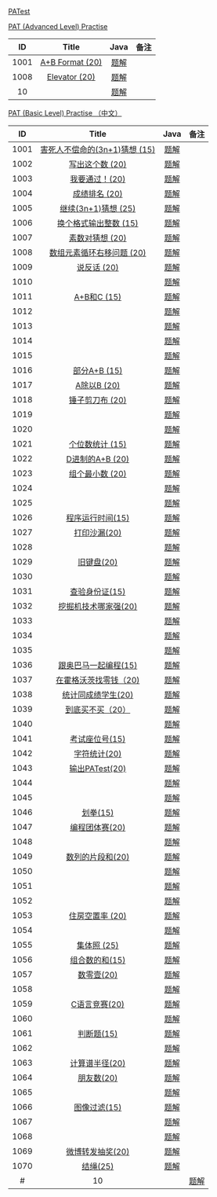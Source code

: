 
[PATest](https://www.patest.cn/contests)

[PAT (Advanced Level) Practise](https://www.patest.cn/contests/pat-a-practise)

|  ID  | Title                               |                Java                | 备注                       |
| :--: | :----------------------------------: | :--------------------------------------: | :-----------------------: |
| 1001 |  [A+B Format (20)](https://www.patest.cn/contests/pat-a-practise/1001)                      | [题解](https://github.com/ccccqyc/Algorithm/blob/master/PAT/Advanced/A1001.java) |                    |
| 1008 |  [Elevator (20)](https://www.patest.cn/contests/pat-a-practise/1008)                      | [题解](https://github.com/ccccqyc/Algorithm/blob/master/PAT/Advanced/A1008.java) |                    |
| 10 |  [](https://www.patest.cn/contests/pat-a-practise/10)                      | [题解](https://github.com/ccccqyc/Algorithm/blob/master/PAT/Advanced/A10.java) |                    |



[PAT (Basic Level) Practise （中文）](https://www.patest.cn/contests/pat-b-practise)

|  ID  | Title                               |                Java                | 备注                       |
| :--: | :----------------------------------: | :--------------------------------------: | :-----------------------: |
| 1001 |  [害死人不偿命的(3n+1)猜想 (15)](https://www.patest.cn/contests/pat-b-practise/1001)                      | [题解](https://github.com/ccccqyc/Algorithm/blob/master/PAT/BasicLevel/P1001.java) |                    |
| 1002 |  [写出这个数 (20)](https://www.patest.cn/contests/pat-b-practise/1002)                      | [题解](https://github.com/ccccqyc/Algorithm/blob/master/PAT/BasicLevel/P1002.java) |                    |
| 1003 |  [我要通过！(20)](https://www.patest.cn/contests/pat-b-practise/1003)                      | [题解](https://github.com/ccccqyc/Algorithm/blob/master/PAT/BasicLevel/P1003.java) |                    |
| 1004 |  [成绩排名 (20)](https://www.patest.cn/contests/pat-b-practise/1004)                      | [题解](https://github.com/ccccqyc/Algorithm/blob/master/PAT/BasicLevel/P1004.java) |                    |
| 1005 |  [继续(3n+1)猜想 (25)](https://www.patest.cn/contests/pat-b-practise/1005)                      | [题解](https://github.com/ccccqyc/Algorithm/blob/master/PAT/BasicLevel/P1005.java) |                    |
| 1006 |  [换个格式输出整数 (15)](https://www.patest.cn/contests/pat-b-practise/1006)                      | [题解](https://github.com/ccccqyc/Algorithm/blob/master/PAT/BasicLevel/P1006.java) |                    |
| 1007 |  [素数对猜想 (20)](https://www.patest.cn/contests/pat-b-practise/1007)                      | [题解](https://github.com/ccccqyc/Algorithm/blob/master/PAT/BasicLevel/P1007.java) |                    |
| 1008 |  [数组元素循环右移问题 (20)](https://www.patest.cn/contests/pat-b-practise/1008)                      | [题解](https://github.com/ccccqyc/Algorithm/blob/master/PAT/BasicLevel/P1008.java) |                    |
| 1009 |  [说反话 (20)](https://www.patest.cn/contests/pat-b-practise/1009)                      | [题解](https://github.com/ccccqyc/Algorithm/blob/master/PAT/BasicLevel/P1009.java) |                    |
| 1010 |  [](https://www.patest.cn/contests/pat-b-practise/1010)                      | [题解](https://github.com/ccccqyc/Algorithm/blob/master/PAT/BasicLevel/P1010.java) |                    |
| 1011 |  [A+B和C (15)](https://www.patest.cn/contests/pat-b-practise/1011)                      | [题解](https://github.com/ccccqyc/Algorithm/blob/master/PAT/BasicLevel/P1011.java) |                    |
| 1012 |  [](https://www.patest.cn/contests/pat-b-practise/1012)                      | [题解](https://github.com/ccccqyc/Algorithm/blob/master/PAT/BasicLevel/P1012.java) |                    |
| 1013 |  [](https://www.patest.cn/contests/pat-b-practise/1013)                      | [题解](https://github.com/ccccqyc/Algorithm/blob/master/PAT/BasicLevel/P1013.java) |                    |
| 1014 |  [](https://www.patest.cn/contests/pat-b-practise/1014)                      | [题解](https://github.com/ccccqyc/Algorithm/blob/master/PAT/BasicLevel/P1014.java) |                    |
| 1015 |  [](https://www.patest.cn/contests/pat-b-practise/1015)                      | [题解](https://github.com/ccccqyc/Algorithm/blob/master/PAT/BasicLevel/P1015.java) |                    |
| 1016 |  [部分A+B (15)](https://www.patest.cn/contests/pat-b-practise/1016)                      | [题解](https://github.com/ccccqyc/Algorithm/blob/master/PAT/BasicLevel/P1016.java) |                    |
| 1017 |  [A除以B (20)](https://www.patest.cn/contests/pat-b-practise/1017)                      | [题解](https://github.com/ccccqyc/Algorithm/blob/master/PAT/BasicLevel/P1017.java) |                    |
| 1018 |  [锤子剪刀布 (20)](https://www.patest.cn/contests/pat-b-practise/1018)                      | [题解](https://github.com/ccccqyc/Algorithm/blob/master/PAT/BasicLevel/P1018.java) |                    |
| 1019 |  [](https://www.patest.cn/contests/pat-b-practise/1019)                      | [题解](https://github.com/ccccqyc/Algorithm/blob/master/PAT/BasicLevel/P1019.java) |                    |
| 1020 |  [](https://www.patest.cn/contests/pat-b-practise/1020)                      | [题解](https://github.com/ccccqyc/Algorithm/blob/master/PAT/BasicLevel/P1020.java) |                    |
| 1021 |  [个位数统计 (15)](https://www.patest.cn/contests/pat-b-practise/1021)                      | [题解](https://github.com/ccccqyc/Algorithm/blob/master/PAT/BasicLevel/P1021.java) |                    |
| 1022 |  [D进制的A+B (20)](https://www.patest.cn/contests/pat-b-practise/1022)                      | [题解](https://github.com/ccccqyc/Algorithm/blob/master/PAT/BasicLevel/P1022.java) |                    |
| 1023 |  [组个最小数 (20)](https://www.patest.cn/contests/pat-b-practise/1023)                      | [题解](https://github.com/ccccqyc/Algorithm/blob/master/PAT/BasicLevel/P1023.java) |                    |
| 1024 |  [](https://www.patest.cn/contests/pat-b-practise/1024)                      | [题解](https://github.com/ccccqyc/Algorithm/blob/master/PAT/BasicLevel/P1024.java) |                    |
| 1025 |  [](https://www.patest.cn/contests/pat-b-practise/1025)                      | [题解](https://github.com/ccccqyc/Algorithm/blob/master/PAT/BasicLevel/P1025.java) |                    |
| 1026 |  [程序运行时间(15)](https://www.patest.cn/contests/pat-b-practise/1026)                      | [题解](https://github.com/ccccqyc/Algorithm/blob/master/PAT/BasicLevel/P1026.java) |                    |
| 1027 |  [打印沙漏(20)](https://www.patest.cn/contests/pat-b-practise/1027)                      | [题解](https://github.com/ccccqyc/Algorithm/blob/master/PAT/BasicLevel/P1027.java) |                    |
| 1028 |  [](https://www.patest.cn/contests/pat-b-practise/1028)                      | [题解](https://github.com/ccccqyc/Algorithm/blob/master/PAT/BasicLevel/P1028.java) |                    |
| 1029 |  [旧键盘(20)](https://www.patest.cn/contests/pat-b-practise/1029)                      | [题解](https://github.com/ccccqyc/Algorithm/blob/master/PAT/BasicLevel/P1029.java) |                    |
| 1030 |  [](https://www.patest.cn/contests/pat-b-practise/1030)                      | [题解](https://github.com/ccccqyc/Algorithm/blob/master/PAT/BasicLevel/P1030.java) |                    |
| 1031 |  [查验身份证(15)](https://www.patest.cn/contests/pat-b-practise/1031)                      | [题解](https://github.com/ccccqyc/Algorithm/blob/master/PAT/BasicLevel/P1031.java) |                    |
| 1032 |  [挖掘机技术哪家强(20)](https://www.patest.cn/contests/pat-b-practise/1032)                      | [题解](https://github.com/ccccqyc/Algorithm/blob/master/PAT/BasicLevel/P1032.java) |                    |
| 1033 |  [](https://www.patest.cn/contests/pat-b-practise/1033)                      | [题解](https://github.com/ccccqyc/Algorithm/blob/master/PAT/BasicLevel/P1033.java) |                    |
| 1034 |  [](https://www.patest.cn/contests/pat-b-practise/1034)                      | [题解](https://github.com/ccccqyc/Algorithm/blob/master/PAT/BasicLevel/P1034.java) |                    |
| 1035 |  [](https://www.patest.cn/contests/pat-b-practise/1035)                      | [题解](https://github.com/ccccqyc/Algorithm/blob/master/PAT/BasicLevel/P1035.java) |                    |
| 1036 |  [跟奥巴马一起编程(15)](https://www.patest.cn/contests/pat-b-practise/1036)                      | [题解](https://github.com/ccccqyc/Algorithm/blob/master/PAT/BasicLevel/P1036.java) |                    |
| 1037 |  [在霍格沃茨找零钱（20)](https://www.patest.cn/contests/pat-b-practise/1037)                      | [题解](https://github.com/ccccqyc/Algorithm/blob/master/PAT/BasicLevel/P1037.java) |                    |
| 1038 |  [统计同成绩学生(20)](https://www.patest.cn/contests/pat-b-practise/1038)                      | [题解](https://github.com/ccccqyc/Algorithm/blob/master/PAT/BasicLevel/P1038.java) |                    |
| 1039 |  [到底买不买（20）](https://www.patest.cn/contests/pat-b-practise/1039)                      | [题解](https://github.com/ccccqyc/Algorithm/blob/master/PAT/BasicLevel/P1039.java) |                    |
| 1040 |  [](https://www.patest.cn/contests/pat-b-practise/1040)                      | [题解](https://github.com/ccccqyc/Algorithm/blob/master/PAT/BasicLevel/P1040.java) |                    |
| 1041 |  [考试座位号(15)](https://www.patest.cn/contests/pat-b-practise/1041)                      | [题解](https://github.com/ccccqyc/Algorithm/blob/master/PAT/BasicLevel/P1041.java) |                    |
| 1042 |  [字符统计(20)](https://www.patest.cn/contests/pat-b-practise/1042)                      | [题解](https://github.com/ccccqyc/Algorithm/blob/master/PAT/BasicLevel/P1042.java) |                    |
| 1043 |   [输出PATest(20)](https://www.patest.cn/contests/pat-b-practise/1043)                    | [题解](https://github.com/ccccqyc/Algorithm/blob/master/PAT/BasicLevel/P1043.java) |                    |
| 1044 |  [](https://www.patest.cn/contests/pat-b-practise/1044)                      | [题解](https://github.com/ccccqyc/Algorithm/blob/master/PAT/BasicLevel/P1044.java) |                    |
| 1045 |  [](https://www.patest.cn/contests/pat-b-practise/1045)                      | [题解](https://github.com/ccccqyc/Algorithm/blob/master/PAT/BasicLevel/P1045.java) |                    |
| 1046 |   [划拳(15)](https://www.patest.cn/contests/pat-b-practise/1046)                       | [题解](https://github.com/ccccqyc/Algorithm/blob/master/PAT/BasicLevel/P1046.java) |                    |
| 1047 |  [编程团体赛(20)](https://www.patest.cn/contests/pat-b-practise/1047)                      | [题解](https://github.com/ccccqyc/Algorithm/blob/master/PAT/BasicLevel/P1047.java) |                    |
| 1048 |  [](https://www.patest.cn/contests/pat-b-practise/1048)                      | [题解](https://github.com/ccccqyc/Algorithm/blob/master/PAT/BasicLevel/P1048.java) |                    |
| 1049 |  [数列的片段和(20)](https://www.patest.cn/contests/pat-b-practise/1049)                      | [题解](https://github.com/ccccqyc/Algorithm/blob/master/PAT/BasicLevel/P1049.java) |                    |
| 1050 |  [](https://www.patest.cn/contests/pat-b-practise/1050)                      | [题解](https://github.com/ccccqyc/Algorithm/blob/master/PAT/BasicLevel/P1050.java) |                    |
| 1051 |  [](https://www.patest.cn/contests/pat-b-practise/1051)                      | [题解](https://github.com/ccccqyc/Algorithm/blob/master/PAT/BasicLevel/P1051.java) |                    |
| 1052 |  [](https://www.patest.cn/contests/pat-b-practise/1052)                      | [题解](https://github.com/ccccqyc/Algorithm/blob/master/PAT/BasicLevel/P1052.java) |                    |
| 1053 |  [住房空置率 (20)](https://www.patest.cn/contests/pat-b-practise/1053)                      | [题解](https://github.com/ccccqyc/Algorithm/blob/master/PAT/BasicLevel/P1053.java) |                    |
| 1054 |  [](https://www.patest.cn/contests/pat-b-practise/1054)                      | [题解](https://github.com/ccccqyc/Algorithm/blob/master/PAT/BasicLevel/P1054.java) |                    |
| 1055 |  [集体照 (25)](https://www.patest.cn/contests/pat-b-practise/1055)                      | [题解](https://github.com/ccccqyc/Algorithm/blob/master/PAT/BasicLevel/P1055.java) |                    |
| 1056 |  [组合数的和(15)](https://www.patest.cn/contests/pat-b-practise/1056)                      | [题解](https://github.com/ccccqyc/Algorithm/blob/master/PAT/BasicLevel/P1056.java) |                    |
| 1057 |  [数零壹(20)](https://www.patest.cn/contests/pat-b-practise/1057)                      | [题解](https://github.com/ccccqyc/Algorithm/blob/master/PAT/BasicLevel/P1057.java) |                    |
| 1058 |  [](https://www.patest.cn/contests/pat-b-practise/1058)                      | [题解](https://github.com/ccccqyc/Algorithm/blob/master/PAT/BasicLevel/P1058.java) |                    |
| 1059 |  [C语言竞赛(20)](https://www.patest.cn/contests/pat-b-practise/1059)                      | [题解](https://github.com/ccccqyc/Algorithm/blob/master/PAT/BasicLevel/P1059.java) |                    |
| 1060 |  [](https://www.patest.cn/contests/pat-b-practise/1060)                      | [题解](https://github.com/ccccqyc/Algorithm/blob/master/PAT/BasicLevel/P1060.java) |                    |
| 1061 |  [判断题(15)](https://www.patest.cn/contests/pat-b-practise/1061)                      | [题解](https://github.com/ccccqyc/Algorithm/blob/master/PAT/BasicLevel/P1061.java) |                    |
| 1062 |  [](https://www.patest.cn/contests/pat-b-practise/1062)                      | [题解](https://github.com/ccccqyc/Algorithm/blob/master/PAT/BasicLevel/P1062.java) |                    |
| 1063 |  [计算谱半径(20)](https://www.patest.cn/contests/pat-b-practise/1063)                      | [题解](https://github.com/ccccqyc/Algorithm/blob/master/PAT/BasicLevel/P1063.java) |                    |
| 1064 |  [朋友数(20)](https://www.patest.cn/contests/pat-b-practise/1064)                      | [题解](https://github.com/ccccqyc/Algorithm/blob/master/PAT/BasicLevel/P1064.java) |                    |
| 1065 |  [](https://www.patest.cn/contests/pat-b-practise/1065)                      | [题解](https://github.com/ccccqyc/Algorithm/blob/master/PAT/BasicLevel/P1065.java) |                    |
| 1066 |  [图像过滤(15)](https://www.patest.cn/contests/pat-b-practise/1066)                      | [题解](https://github.com/ccccqyc/Algorithm/blob/master/PAT/BasicLevel/P1066.java) |                    |
| 1067 |  [](https://www.patest.cn/contests/pat-b-practise/1067)                      | [题解](https://github.com/ccccqyc/Algorithm/blob/master/PAT/BasicLevel/P1067.java) |                    |
| 1068 |  [](https://www.patest.cn/contests/pat-b-practise/1068)                      | [题解](https://github.com/ccccqyc/Algorithm/blob/master/PAT/BasicLevel/P1068.java) |                    |
| 1069 |  [微博转发抽奖(20)](https://www.patest.cn/contests/pat-b-practise/1069)                      | [题解](https://github.com/ccccqyc/Algorithm/blob/master/PAT/BasicLevel/P1069.java) |                    |
| 1070 |  [结绳(25)](https://www.patest.cn/contests/pat-b-practise/1070)                      | [题解](https://github.com/ccccqyc/Algorithm/blob/master/PAT/BasicLevel/P1070.java) |                    |
#| 10 |  [](https://www.patest.cn/contests/pat-b-practise/10)                      | [题解](https://github.com/ccccqyc/Algorithm/blob/master/PAT/BasicLevel/P10.java) |                    |


